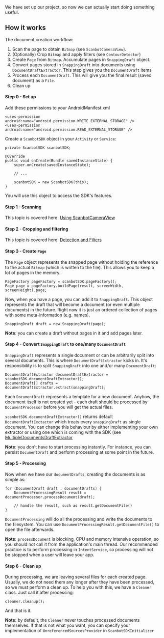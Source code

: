 We have set up our project, so now we can actually start doing something useful.

## How it works

The document creation workflow:

1. Scan the page to obtain `Bitmap` (see `ScanbotCameraView`).
1. (Optionally) Crop `Bitmap` and apply filters (see `ContourDetector`)
1. Create `Page` from `Bitmap`. Accumulate pages in `SnappingDraft` object.
1. Convert pages stored in `SnappingDraft` into documents using `DocumentDraftExtractor`. This step gives you the `DocumentDraft` items
1. Process each `DocumentDraft`. This will give you the final result (saved document) as a `File`.
1. Clean up

#### Step 0 - Set up

Add these permissions to your AndroidManifest.xml

    <uses-permission android:name="android.permission.WRITE_EXTERNAL_STORAGE" />
    <uses-permission android:name="android.permission.READ_EXTERNAL_STORAGE" />

Create a `ScanbotSDK` object in your `Activity` or `Service`:

    private ScanbotSDK scanbotSDK;

    @Override
    public void onCreate(Bundle savedInstanceState) {
        super.onCreate(savedInstanceState);

        // ...

        scanbotSDK = new ScanbotSDK(this);
    }

You will use this object to access the SDK's features.

#### Step 1 - Scanning

This topic is covered here: [Using ScanbotCameraView](https://github.com/doo/Scanbot-SDK-Examples/wiki/Using-ScanbotCameraView)

#### Step 2 - Cropping and filtering

This topic is covered here: [Detection and Filters](https://github.com/doo/Scanbot-SDK-Examples/wiki/Advanced%3A-Detection-and-Filters)

#### Step 3 - Create `Page`

The `Page` object represents the snapped page without holding the reference to the actual `Bitmap` (which is written to the file). This allows you to keep a lot of pages in the memory.

    PageFactory pageFactory = scanbotSDK.pageFactory();
    Page page = pageFactory.buildPage(result, screenWidth, screenHeight).page;

Now, when you have a page, you can add it to `SnappingDraft`. This object represents the draft that will become a document (or even multiple documents) in the future. Right now it is just an ordered collection of pages with some meta-information (e.g. names).

    SnappingDraft draft = new SnappingDraft(page);

**Note:** you can create a draft without pages in it and add pages later.

#### Step 4 - Convert `SnappingDraft` to one/many `DocumentDraft`

`SnappingDraft` represents a single document or can be arbitrarily split into several documents. This is where `DocumentDraftExtractor` kicks in. It's responsibility is to split `SnappingDraft` into one and/or many `DocumentDraft`:

    DocumentDraftExtractor documentDraftExtractor = scanbotSDK.documentDraftExtractor();
    DocumentDraft[] drafts = documentDraftExtractor.extract(snappingDraft);

Each `DocumentDraft` represents a template for a new document. Anyhow, the document itself is not created yet - each draft should be processed by `DocumentProcessor` before you will get the actual files.

`scanbotSDK.documentDraftExtractor()` returns default `DocumentDraftExctactor` which treats every `snappingDraft` as single document. You can change this behaviour by either implementing your own extractor or using one which is coming with the SDK (see [MultipleDocumentsDraftExtractor](http://doo.github.io/Scanbot-SDK-Documentation/Android/net/doo/snap/process/draft/MultipleDocumentsDraftExtractor.html)

**Note:** you don't have to start processing instantly. For instance, you can persist `DocumentDraft` and perform processing at some point in the future.

#### Step 5 - Processing

Now when we have our `documentDrafts`, creating the documents is as simple as:

    for (DocumentDraft draft : documentDrafts) {
        DocumentProcessingResult result = documentProcessor.processDocument(draft);

        // handle the result, such as result.getDocumentFile()
    }

`DocumentProcessing` will do all the processing and write the documents to the filesystem. You can use `DocumentProcessingResult.getDocumentFile()` to open the file afterwards.

**Note:** `processDocument` is blocking, CPU and memory intensive operation, so you should not call it from the application's main thread. Our recommended practice is to perform processing in `IntentService`, so processing will not be stopped when a user will leave your app.

#### Step 6 - Clean up

During processing, we are leaving several files for each created page. Usually, we do not need them any longer after they have been processed, so we must perform a clean up. To help you with this, we have a `Cleaner` class. Just call it after processing:

    cleaner.cleanup();

And that is it.

**Note:** by default, the `Cleaner` never touches processed documents themselves. If that is not what you want, you can specify your implementation of `UnreferencedSourcesProvider` in `ScanbotSDKInitializer`